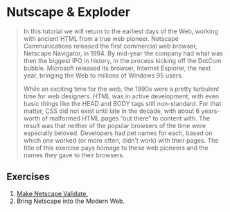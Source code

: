 # Nutscape & Exploder
> In this tutorial we will return to the earliest days of the Web, working with ancient HTML from a true web pioneer. Netscape Communications released the first commercial web browser, Netscape Navigator, in 1994. By mid-year the company had what was then the biggest IPO in history, in the process kicking off the DotCom bubble. Microsoft released its browser, Internet Explorer, the next year, bringing the Web to millions of Windows 95 users.
>
> While an exciting time for the web, the 1990s were a pretty turbulent time for web designers. HTML was in active development, with even basic things like the HEAD and BODY tags still non-standard. For that matter, CSS did not exist until late in the decade, with about 6 years-worth of malformed HTML pages “out there” to content with. The result was that neither of the popular browsers of the time were especially beloved. Developers had pet names for each, based on which one worked (or more often, didn’t work) with their pages. The title of this exercise pays homage to these web pioneers and the names they gave to their browsers.

## Exercises
1. [Make Netscape Validate.](Part1.md)
2. Bring Netscape into the Modern Web.
